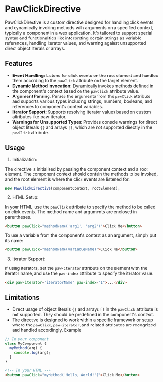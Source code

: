 # PawClickDirective

PawClickDirective is a custom directive designed for handling click events and dynamically invoking methods with arguments on a specified context, typically a component in a web application. It's tailored to support special syntax and functionalities like interpreting certain strings as variable references, handling iterator values, and warning against unsupported direct object literals or arrays.

## Features

- **Event Handling**: Listens for click events on the root element and handles them according to the `pawClick` attribute on the target element.
- **Dynamic Method Invocation**: Dynamically invokes methods defined in the component's context based on the `pawClick` attribute value.
- **Argument Parsing**: Parses the arguments from the `pawClick` attribute and supports various types including strings, numbers, booleans, and references to component's context variables.
- **Iterator Support**: Supports resolving iterator values based on custom attributes like paw-iterator.
- **Warnings for Unsupported Types**: Provides console warnings for direct object literals `{}` and arrays `[]`, which are not supported directly in the `pawClick` attribute.

## Usage

1. Initialization:

The directive is initialized by passing the component context and a root element. The component context should contain the methods to be invoked, and the root element is where the click events are listened for.

```javascript
new PawClickDirective(componentContext, rootElement);
```

2. HTML Setup:

In your HTML, use the `pawClick` attribute to specify the method to be called on click events. The method name and arguments are enclosed in parentheses.

```html
<button pawClick="methodName('arg1', 'arg2')">Click Me</button>
```

To use a variable from the component's context as an argument, simply put its name:

```html
<button pawClick="methodName(variableName)">Click Me</button>
```

3. Iterator Support:

If using iterators, set the `paw-iterator` attribute on the element with the iterator name, and use the `paw-index` attribute to specify the iterator value.

```html
<div paw-iterator="iteratorName" paw-index="1">...</div>
```

## Limitations

- Direct usage of object literals `{}` and arrays `[]` in the `pawClick` attribute is not supported. They should be predefined in the component's context.
- The directive is designed to work within a specific framework or setup where the `pawClick`, `paw-iterator`, and related attributes are recognized and handled accordingly.
  Example

```javascript
// In your component
class MyComponent {
  myMethod(arg) {
    console.log(arg);
  }
}
```

```html
<!-- In your HTML -->
<button pawClick="myMethod('Hello, World!')">Click Me</button>
```
